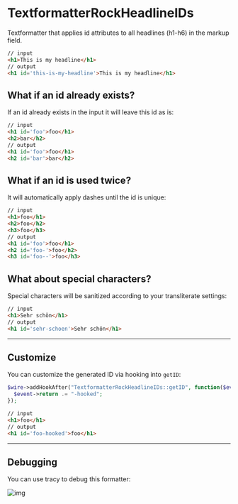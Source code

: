 # TextformatterRockHeadlineIDs

Textformatter that applies id attributes to all headlines (h1-h6) in the markup field.

```html
// input
<h1>This is my headline</h1>
// output
<h1 id='this-is-my-headline'>This is my headline</h1>
```

## What if an id already exists?

If an id already exists in the input it will leave this id as is:

```html
// input
<h1 id='foo'>foo</h1>
<h2>bar</h2>
// output
<h1 id='foo'>foo</h1>
<h2 id='bar'>bar</h2>
```

## What if an id is used twice?

It will automatically apply dashes until the id is unique:

```html
// input
<h1>foo</h1>
<h2>foo</h2>
<h3>foo</h3>
// output
<h1 id='foo'>foo</h1>
<h2 id='foo-'>foo</h2>
<h3 id='foo--'>foo</h3>
```

## What about special characters?

Special characters will be sanitized according to your transliterate settings:

```html
// input
<h1>Sehr schön</h1>
// output
<h1 id='sehr-schoen'>Sehr schön</h1>
```

---

## Customize

You can customize the generated ID via hooking into `getID`:

```php
$wire->addHookAfter("TextformatterRockHeadlineIDs::getID", function($event) {
  $event->return .= "-hooked";
});
```

```html
// input
<h1>foo</h1>
// output
<h1 id='foo-hooked'>foo</h1>
```

---

## Debugging

You can use tracy to debug this formatter:

![img](https://i.imgur.com/rxV4fJG.png)
